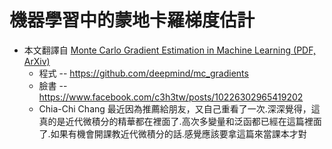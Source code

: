 # 機器學習中的蒙地卡羅梯度估計

* 本文翻譯自 [Monte Carlo Gradient Estimation in Machine Learning (PDF, ArXiv)](https://arxiv.org/pdf/1906.10652.pdf)
    * 程式 -- https://github.com/deepmind/mc_gradients
    * 臉書 -- https://www.facebook.com/c3h3tw/posts/10226302965419202
    * Chia-Chi Chang 最近因為推薦給朋友，又自己重看了一次.深深覺得，這真的是近代微積分的精華都在裡面了.高次多變量和泛函都已經在這篇裡面了.如果有機會開課教近代微積分的話.感覺應該要拿這篇來當課本才對 

## 